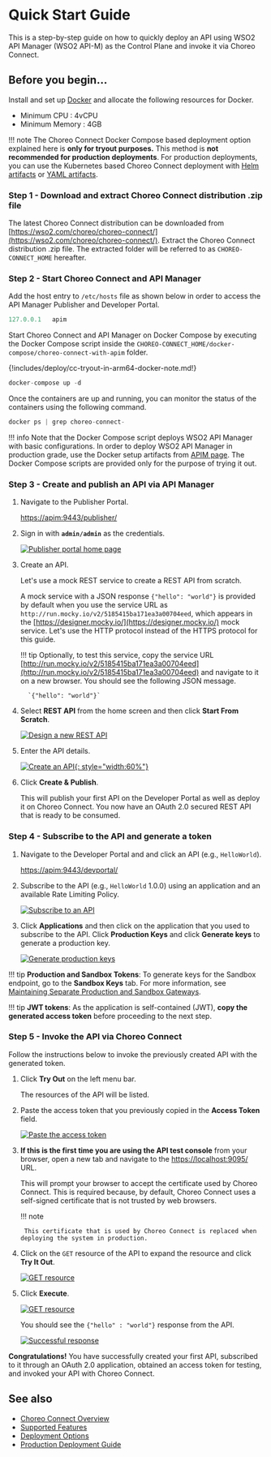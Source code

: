 # Quick Start Guide

This is a step-by-step guide on how to quickly deploy an API using WSO2 API Manager (WSO2 API-M) as the Control Plane and invoke it via Choreo Connect.

## Before you begin...

Install and set up [Docker](https://www.docker.com) and allocate the following resources for Docker.

  - Minimum CPU : 4vCPU
  - Minimum Memory : 4GB

!!! note
    The Choreo Connect Docker Compose based deployment option explained here is **only for tryout purposes.** This method is **not recommended for production deployments**. For production deployments, you can use the Kubernetes based Choreo Connect deployment with [Helm artifacts]({{base_path}}/deploy-and-publish/deploy-on-gateway/choreo-connect/getting-started/deploy/cc-on-kubernetes-with-apim-as-control-plane-helm-artifacts/) or [YAML artifacts]({{base_path}}/deploy-and-publish/deploy-on-gateway/choreo-connect/getting-started/deploy/cc-on-kubernetes-with-apim-as-control-plane/).

### Step 1 - Download and extract Choreo Connect distribution .zip file

The latest Choreo Connect distribution can be downloaded from [https://wso2.com/choreo/choreo-connect/](https://wso2.com/choreo/choreo-connect/). Extract the Choreo Connect distribution .zip file. The extracted folder will be referred to as `CHOREO-CONNECT_HOME` hereafter.

### Step 2 - Start Choreo Connect and API Manager

Add the host entry to `/etc/hosts` file as shown below in order to access the API Manager Publisher and Developer Portal.

``` java
127.0.0.1   apim
```

Start Choreo Connect and API Manager on Docker Compose by executing the Docker Compose script inside the `CHOREO-CONNECT_HOME/docker-compose/choreo-connect-with-apim` folder.

{!includes/deploy/cc-tryout-in-arm64-docker-note.md!}

``` java
docker-compose up -d
```

Once the containers are up and running, you can monitor the status of the containers using the following command.

``` java
docker ps | grep choreo-connect-
```

!!! info
    Note that the Docker Compose script deploys WSO2 API Manager with basic configurations. In order to deploy WSO2 API Manager in production grade, use the Docker setup artifacts from [APIM page](https://wso2.com/api-management/). The Docker Compose scripts are provided only for the purpose of trying it out.

### Step 3 - Create and publish an API via API Manager

1. Navigate to the Publisher Portal.

    [https://apim:9443/publisher/](https://apim:9443/publisher/)

2. Sign in with **`admin/admin`** as the credentials.

    [![Publisher portal home page]({{base_path}}/assets/img/get_started/api-publisher-home.png)]({{base_path}}/assets/img/get_started/api-publisher-home.png)

3. Create an API.

     Let's use a mock REST service to create a REST API from scratch.
 
     A mock service with a JSON response `{"hello": "world"}` is provided by default when you use the service URL as `http://run.mocky.io/v2/5185415ba171ea3a00704eed`, which appears in the [https://designer.mocky.io/](https://designer.mocky.io/) mock service. Let's use the HTTP protocol instead of the HTTPS protocol for this guide.

    !!! tip
        Optionally, to test this service, copy the service URL [http://run.mocky.io/v2/5185415ba171ea3a00704eed](http://run.mocky.io/v2/5185415ba171ea3a00704eed) and navigate to it on a new browser. You should see the following JSON message.
            
         `{"hello": "world"}`

4. Select **REST API** from the home screen and then click **Start From Scratch**.
   
    [![Design a new REST API]({{base_path}}/assets/img/get_started/design-new-rest-api.png)]({{base_path}}/assets/img/get_started/design-new-rest-api.png)

5. Enter the API details.
     
     [![Create an API]({{base_path}}/assets/img/get_started/api-create.png){: style="width:60%"}]({{base_path}}/assets/img/get_started/api-create.png)

6. Click **Create & Publish**.

     This will publish your first API on the Developer Portal as well as deploy it on Choreo Connect. You now have an OAuth 2.0 secured REST API that is ready to be consumed.

### Step 4 - Subscribe to the API and generate a token

1. Navigate to the Developer Portal and and click an API (e.g., `HelloWorld`).

    [https://apim:9443/devportal/](https://apim:9443/devportal/)

2. Subscribe to the API (e.g., `HelloWorld` 1.0.0) using an application and an available Rate Limiting Policy.

    [![Subscribe to an API]({{base_path}}/assets/img/deploy/mgw/subscribe-to-api.png)]({{base_path}}/assets/img/deploy/mgw/subscribe-to-api.png)

3. Click **Applications** and then click on the application that you used to subscribe to the API. Click **Production Keys** and click **Generate keys** to generate a production key.

    [![Generate production keys]({{base_path}}/assets/img/learn/generate-keys-production.png)]({{base_path}}/assets/img/learn/generate-keys-production.png)

!!! tip
    **Production and Sandbox Tokens**:
    To generate keys for the Sandbox endpoint, go to the **Sandbox Keys** tab. For more information, see [Maintaining Separate Production and Sandbox Gateways]({{base_path}}/deploy-and-publish/deploy-on-gateway/api-gateway/maintaining-separate-production-and-sandbox-gateways/#multiple-gateways-to-handle-production-and-sandbox-requests-separately).

!!! tip
    **JWT tokens**:
    As the application is self-contained (JWT), **copy the generated access token** before proceeding to the next step.

### Step 5 - Invoke the API via Choreo Connect

Follow the instructions below to invoke the previously created API with the generated token.

1. Click **Try Out** on the left menu bar.

     The resources of the API will be listed.

2. Paste the access token that you previously copied in the **Access Token** field.

    [![Paste the access token]({{base_path}}/assets/img/deploy/mgw/invoke-api.png)]({{base_path}}/assets/img/deploy/mgw/invoke-api.png)

3. **If this is the first time you are using the API test console** from your browser, open a new tab and navigate to the [https://localhost:9095/](https://localhost:9095/) URL.

     This will prompt your browser to accept the certificate used by Choreo Connect. This is required because, by default, Choreo Connect uses a self-signed certificate that is not trusted by web browsers.
    
    !!! note

        This certificate that is used by Choreo Connect is replaced when deploying the system in production.

4. Click on the `GET` resource of the API to expand the resource and click **Try It Out**.
   
     [![GET resource]({{base_path}}/assets/img/deploy/mgw/expanded-get-resource.png)]({{base_path}}/assets/img/deploy/mgw/expanded-get-resource.png)

5. Click **Execute**.

     [![GET resource]({{base_path}}/assets/img/deploy/mgw/try-api.png)]({{base_path}}/assets/img/deploy/mgw/try-api.png)

     You should see the `{"hello" : "world"}` response from the API. 

     [![Successful response]({{base_path}}/assets/img/deploy/mgw/try-it-success.png)]({{base_path}}/assets/img/deploy/mgw/try-it-success.png)

__Congratulations!__ You have successfully created your first API, subscribed to it through an OAuth 2.0 application, obtained an access token for testing, and invoked your API with Choreo Connect.

## See also

- [Choreo Connect Overview]({{base_path}}/deploy-and-publish/deploy-on-gateway/choreo-connect/getting-started/choreo-connect-overview/)
- [Supported Features]({{base_path}}/deploy-and-publish/deploy-on-gateway/choreo-connect/getting-started/supported-features/)
- [Deployment Options]({{base_path}}/deploy-and-publish/deploy-on-gateway/choreo-connect/getting-started/deploy/cc-deploy-overview/)
- [Production Deployment Guide]({{base_path}}/deploy-and-publish/deploy-on-gateway/choreo-connect/production-deployment-guideline/)
